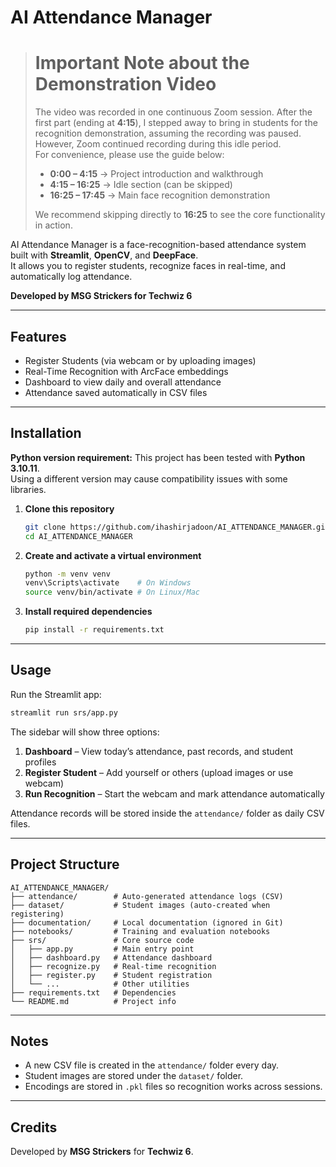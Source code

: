 # AI Attendance Manager

> # **Important Note about the Demonstration Video**  
> The video was recorded in one continuous Zoom session. After the first part (ending at **4:15**), I stepped away to bring in students for the recognition demonstration, assuming the recording was paused. However, Zoom continued recording during this idle period.  
> For convenience, please use the guide below:  
> - **0:00 – 4:15** → Project introduction and walkthrough  
> - **4:15 – 16:25** → Idle section (can be skipped)  
> - **16:25 – 17:45** → Main face recognition demonstration  
>   
> We recommend skipping directly to **16:25** to see the core functionality in action.  

AI Attendance Manager is a face-recognition-based attendance system built with **Streamlit**, **OpenCV**, and **DeepFace**.  
It allows you to register students, recognize faces in real-time, and automatically log attendance.

**Developed by MSG Strickers for Techwiz 6**

---

## Features
-  Register Students (via webcam or by uploading images)  
-  Real-Time Recognition with ArcFace embeddings  
-  Dashboard to view daily and overall attendance  
-  Attendance saved automatically in CSV files  

---

## Installation

 **Python version requirement:** This project has been tested with **Python 3.10.11**.  
Using a different version may cause compatibility issues with some libraries.

1. **Clone this repository**
   ```bash
   git clone https://github.com/ihashirjadoon/AI_ATTENDANCE_MANAGER.git
   cd AI_ATTENDANCE_MANAGER
   ```

2. **Create and activate a virtual environment**
   ```bash
   python -m venv venv
   venv\Scripts\activate    # On Windows
   source venv/bin/activate # On Linux/Mac
   ```

3. **Install required dependencies**
   ```bash
   pip install -r requirements.txt
   ```

---

## Usage

Run the Streamlit app:
```bash
streamlit run srs/app.py
```

The sidebar will show three options:

1. **Dashboard** – View today’s attendance, past records, and student profiles  
2. **Register Student** – Add yourself or others (upload images or use webcam)  
3. **Run Recognition** – Start the webcam and mark attendance automatically  

 Attendance records will be stored inside the `attendance/` folder as daily CSV files.

---

## Project Structure

```
AI_ATTENDANCE_MANAGER/
├── attendance/        # Auto-generated attendance logs (CSV)
├── dataset/           # Student images (auto-created when registering)
├── documentation/     # Local documentation (ignored in Git)
├── notebooks/         # Training and evaluation notebooks
├── srs/               # Core source code
│   ├── app.py         # Main entry point
│   ├── dashboard.py   # Attendance dashboard
│   ├── recognize.py   # Real-time recognition
│   ├── register.py    # Student registration
│   └── ...            # Other utilities
├── requirements.txt   # Dependencies
└── README.md          # Project info
```

---

## Notes
- A new CSV file is created in the `attendance/` folder every day.  
- Student images are stored under the `dataset/` folder.  
- Encodings are stored in `.pkl` files so recognition works across sessions.  

---

## Credits
Developed by **MSG Strickers** for **Techwiz 6**.
